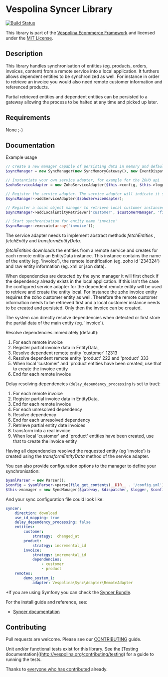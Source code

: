 Vespolina Syncer Library
========================

[![Build Status](https://secure.travis-ci.org/vespolina/syncer.png?branch=master)](http://travis-ci.org/vespolina/syncer)

This library is part of the [Vespolina Ecommerce Framework](http://vespolina.org/)
and licensed under the [MIT License](LICENSE).

## Description

This library handles synchronisation of entities (eg. products, orders, invoices, content) from a remote service into a local application.
It furthers allows dependent entities to be synchronized as well. For instance in order to retrieve an invoice you would also need remote customer information and referenced products.

Partial retrieved entities and dependent entities can be persisted to a gateway allowing the process to be halted at any time and picked up later.

## Requirements

None ;-)

## Documentation

Example usage

```php
// Create a new manager capable of persisting data in memory and default configuration
$syncManager = new SyncManager(new SyncMemoryGateway(), new EventDispatcher(), $this->logger);

// Instantiate your own service adapter, for example for the ZOHO api
$zohoServiceAdapter = new ZohoServiceAdapter($this->config, $this->logger);,

// Register the service adapter. The service adapter will indicate it supports the 'invoice' entity
$syncManager->addServiceAdapter($zohoServiceAdapter);

// Register a local object manager to retrieve local customer instances from the database
$syncManager->addLocalEntityRetriever('customer', $customerManager, 'findById');

// Start synchronisation for entity name 'invoice'
$syncManager->execute(array('invoice'));
```

The service adapter needs to implement abstract methods *fetchEntities* , *fetchEntity* and *transformEntityData*.

*fetchEntities* downloads the entities from a remote service and creates for each remote entity an EntityData instance.
This instance contains the name of the entity (eg. 'invoice'), the remote identification (eg. zoho id '234324') and raw entity information (eg. xml or json data).

When dependencies are detected by the sync manager it will first check if the dependency already exists in the local application.
If this isn't the case the configured service adapter for the dependent remote entity will be used to retrieve and create the entity local.
For instance the zoho invoice entity requires the zoho customer entity as well.
Therefore the remote customer information needs to be retrieved first and a local customer instance needs to be created and persisted. Only then the invoice can be created.

The system can directly resolve dependencies when detected or first store the partial data of the main entity (eg. 'invoice').

Resolve dependencies immediately (default):

1. For each remote invoice
2. Register partial invoice data in EntityData,
3. Resolve dependent remote entity 'customer' 12313
3. Resolve dependent remote entity 'product' 222 and 'product' 333
4. When local 'customer' and 'product entities have been created, use that to create the invoice entity
5. End for each remote invoice

Delay resolving dependencies (`delay_dependency_processing` is set to true):

1. For each remote invoice
2. Register partial invoice data in EntityData,
3. End for each remote invoice
4. For each unresolved dependency
5. Resolve dependency
6. End for each unresolved dependency
7. Retrieve partial entity date invoices
8. transform into a real invoice
9. When local 'customer' and 'product' entities have been created, use that to create the invoice entity

Having all dependencies resolved the requested entity (eg 'invoice') is created using the *transformEntityData* method of the service adapter.

You can also provide configuration options to the manager to define your synchronisation:

```php
$yamlParser = new Parser();
$config = $yamlParser->parse(file_get_contents(__DIR__ . '/config.yml'));
$this->manager = new SyncManager($gateway, $dispatcher, $logger, $config['syncer']);
```

And your sync configuration file could look like:

```yml
syncer:
    direction: download
    use_id_mapping: true
    delay_dependency_processing: false
    entities:
        customer:
            strategy:  changed_at
        product:
            strategy: incremental_id
        invoice:
            strategy: incremental_id
            dependencies:
                - customer
                - product
    remotes:
        demo_system_1:
            adapter: Vespolina\Sync\Adapter\RemoteAdapter
```
+If you are using Symfony you can check the [Syncer Bundle](https://github.com/cordoval/CordovalSyncerBundle).

For the install guide and reference, see:

* [Syncer documentation](http://docs.vespolina.org/components/syncer.html)

## Contributing

Pull requests are welcome. Please see our
[CONTRIBUTING](http://vespolina.org/contributing/guide)
guide.

Unit and/or functional tests exist for this library. See the
[Testing documentation]((http://vespolina.org/contributing/testing)
for a guide to running the tests.

Thanks to
[everyone who has contributed](https://github.com/vespolina/syncer/contributors) already.
